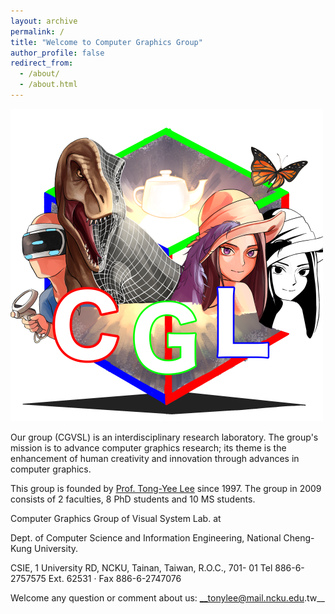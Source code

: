 ```yaml
---
layout: archive
permalink: /
title: "Welcome to Computer Graphics Group"
author_profile: false
redirect_from: 
  - /about/
  - /about.html
---
```


![CG Group Logo](./images/CGL_smallsize.png)

Our group (CGVSL) is an interdisciplinary research laboratory. The group's mission is to advance computer graphics research; its theme is the enhancement of human creativity and innovation through advances in computer graphics. 

This group is founded by [Prof. Tong-Yee Lee](http://graphics.csie.ncku.edu.tw/Tony/tony.htm) since 1997. The group in 2009 consists of 2 faculties, 8 PhD students and  10 MS students.

Computer Graphics Group of Visual System Lab. at


Dept. of Computer Science and Information Engineering, National Cheng-Kung University.

 


CSIE, 1 University RD, NCKU, Tainan, Taiwan, R.O.C., 701- 01
Tel 886-6-2757575 Ext. 62531 · Fax 886-6-2747076


Welcome any question or comment about us: __tonylee@mail.ncku.edu.tw__
